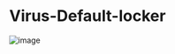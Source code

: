 # Virus-Default-locker

![image](https://user-images.githubusercontent.com/85695346/135723059-f6e5660a-8497-4e6e-8df9-c8ca18dba3e2.png)
